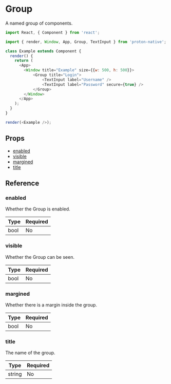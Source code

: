 # Group

A named group of components.

```javascript
import React, { Component } from 'react';

import { render, Window, App, Group, TextInput } from 'proton-native';

class Example extends Component {
  render() {
    return (
      <App>
        <Window title="Example" size={{w: 500, h: 500}}>
            <Group title="Login">
                <TextInput label="Username" />
                <TextInput label="Password" secure={true} />
            </Group>
        </Window>
      </App>
    );
  }
}

render(<Example />);
```

## Props

- [enabled](#enabled)
- [visible](#visible)
- [margined](#margined)
- [title](#title)

## Reference

### enabled

Whether the Group is enabled.

| **Type** | **Required** |
| --- | --- |
| bool | No |

### visible

Whether the Group can be seen.

| **Type** | **Required** |
| --- | --- |
| bool | No |

### margined

Whether there is a margin inside the group.

| **Type** | **Required** |
| --- | --- |
| bool | No |

### title

The name of the group.

| **Type** | **Required** |
| --- | --- |
| string | No |
